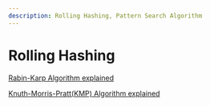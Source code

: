 ```yaml
---
description: Rolling Hashing, Pattern Search Algorithm
---
```


# Rolling Hashing

[Rabin-Karp Algorithm explained](https://www.youtube.com/watch?v=qQ8vS2btsxI)

[Knuth-Morris-Pratt(KMP) Algorithm explained](https://www.youtube.com/watch?v=V5-7GzOfADQ)
